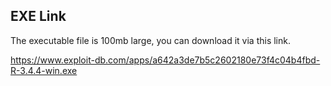 ## EXE Link
The executable file is 100mb large, you can download it via this link. 

https://www.exploit-db.com/apps/a642a3de7b5c2602180e73f4c04b4fbd-R-3.4.4-win.exe
